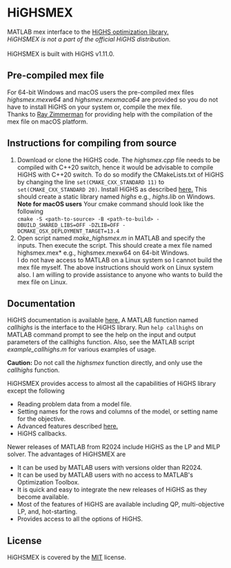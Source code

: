
# HiGHSMEX

MATLAB mex interface to the [HiGHS optimization library.](https://github.com/ERGO-Code/HiGHS)\
*HiGHSMEX is not a part of the official HiGHS distribution.*\
\
HiGHSMEX is built with HiGHS v1.11.0.
## Pre-compiled mex file

For 64-bit Windows and macOS users the pre-compiled mex files *highsmex.mexw64* and *highsmex.mexmaca64* are provided so you do not have to install HiGHS on your system or, compile the mex file. \
Thanks to [Ray Zimmerman](https://github.com/rdzman) for providing help with the compilation of the mex file on macOS platform.
## Instructions for compiling from source

1. Download or clone the HiGHS code. The *highsmex.cpp* file needs to be compiled with C++20 switch, hence it would be advisable to compile HiGHS with C++20 switch. To do so modify the CMakeLists.txt of HiGHS by changing the line ```set(CMAKE_CXX_STANDARD 11)``` to ```set(CMAKE_CXX_STANDARD 20)```. Install HiGHS as described [here.](https://github.com/ERGO-Code/HiGHS/tree/master/cmake) This should create a static library named *highs* e.g., *highs.lib* on Windows.\
**Note for macOS users** Your cmake command should look like the following \
`cmake -S <path-to-source> -B <path-to-build> -DBUILD_SHARED_LIBS=OFF -DZLIB=OFF -DCMAKE_OSX_DEPLOYMENT_TARGET=13.4`
2. Open script named *make_highsmex.m* in MATLAB and specify the inputs. Then execute the script. This should create a mex file named highsmex.mex* e.g., highsmex.mexw64 on 64-bit Windows.\
I do not have access to MATLAB on a Linux system so I cannot build the mex file myself. The above instructions should work on Linux system also. I am willing to provide assistance to anyone who wants to build the mex file on Linux.

## Documentation

HiGHS documentation is available [here.](https://ergo-code.github.io/HiGHS/stable/) A MATLAB function named *callhighs* is the interface to the HiGHS library. Run ```help callhighs``` on MATLAB command prompt to see the help on the input and output parameters of the callhighs function. Also, see the MATLAB script *example_callhighs.m* for various examples of usage.

**Caution:** Do not call the *highsmex* function directly, and only use the *callhighs* function.

HiGHSMEX provides access to almost all the capabilities of HiGHS library except the following
+ Reading problem data from a model file. 
+ Setting names for the rows and columns of the model, or setting name for the objective.
+ Advanced features described [here.](https://ergo-code.github.io/HiGHS/stable/guide/advanced/)
+ HiGHS callbacks.

Newer releases of MATLAB from R2024 include HiGHS as the LP and MILP solver. The advantages of HiGHSMEX are
+ It can be used by MATLAB users with versions older than R2024.
+ It can be used by MATLAB users with no access to MATLAB's Optimization Toolbox.
+ It is quick and easy to integrate the new releases of HiGHS as they become available.
+ Most of the features of HiGHS are available including QP, multi-objective LP, and, hot-starting.
+ Provides access to all the options of HiGHS.
## License
HiGHSMEX is covered by the [MIT](https://choosealicense.com/licenses/mit/) license.

